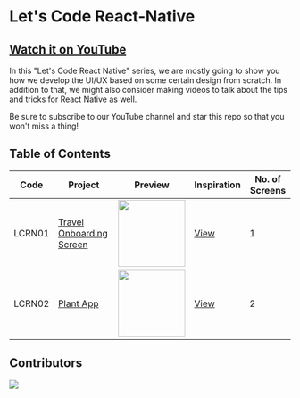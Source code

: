 # Let's Code React-Native

## [Watch it on YouTube](http://bit.ly/ByProgrammersYT)

In this "Let's Code React Native" series, we are mostly going to show you how we develop the UI/UX based on some certain design from scratch. In addition to that, we might also consider making videos to talk about the tips and tricks for React Native as well.

Be sure to subscribe to our YouTube channel and star this repo so that you won't miss a thing!

## Table of Contents

| Code | Project | Preview | Inspiration | No. of Screens |
| ------ | ------ | ------ | ------ | ------ |
| LCRN01 | [Travel Onboarding Screen](https://youtu.be/1XP28xVToho) | <img src="https://i.ibb.co/pPNyYFP/preview.png" width="120" /> | [View](https://www.uplabs.com/posts/splash-screen-mobile-ui-5) | 1 |
| LCRN02 | [Plant App](https://youtu.be/c-NfKd1iVwE) | <img src="https://static.dribbble.com/users/1909255/screenshots/6910440/frame_4x.png?compress=1&resize=1200x900" width="120" /> | [View](https://dribbble.com/shots/6910440-Plant-App-Exploration?fbclid=IwAR30hKStojUl5wTjMVv-EtvYT40UJ551V-L9gyaqNL4LOQ6vmRkUKGwXYTE) | 2 |

## Contributors

<a href="https://github.com/byprogrammers/lets-code-react-native/graphs/contributors">
  <img src="https://contributors-img.web.app/image?repo=byprogrammers/lets-code-react-native" />
</a>

